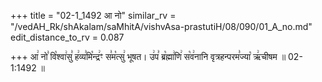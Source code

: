 +++
title = "02-1_1492 आ नो"
similar_rv = "/vedAH_Rk/shAkalam/saMhitA/vishvAsa-prastutiH/08/090/01_A_no.md"
edit_distance_to_rv = 0.087

+++
आ꣢ नो꣣ वि꣡श्वा꣢सु꣣ ह꣢व्य꣣मि꣡न्द्र꣢ꣳ स꣣म꣡त्सु꣢ भूषत। उ꣢प꣣ ब्र꣡ह्मा꣢णि꣢ स꣡व꣢नानि वृत्रहन्परम꣣ज्या꣡ ऋ꣢चीषम ॥ 02-1:1492 ॥

<div class="js_include " url="/vedAH_Rk/shAkalam/saMhitA/vishvAsa-prastutiH/08/090/01_A_no.md"  newLevelForH1="2" title="विश्वास-शाकल-प्रस्तुतिः"  > </div>